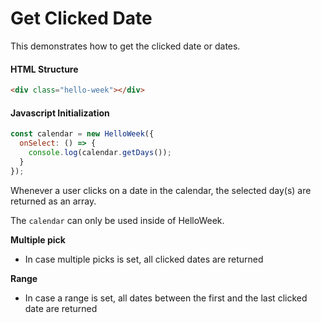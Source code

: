 # Get Clicked Date

This demonstrates how to get the clicked date or dates.

#### HTML Structure

```html
<div class="hello-week"></div>
```

#### Javascript Initialization

```js
const calendar = new HelloWeek({
  onSelect: () => {
    console.log(calendar.getDays());
  }
});
```

Whenever a user clicks on a date in the calendar, the selected day(s) are returned as an array.

The `calendar` can only be used inside of HelloWeek.

**Multiple pick**

- In case multiple picks is set, all clicked dates are returned

**Range**

- In case a range is set, all dates between the first and the last clicked date are returned
